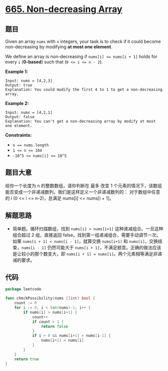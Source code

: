 # [665. Non-decreasing Array](https://leetcode.com/problems/non-decreasing-array/)

## 题目

Given an array `nums` with `n` integers, your task is to check if it could become non-decreasing by modifying **at most one element**.

We define an array is non-decreasing if `nums[i] <= nums[i + 1]` holds for every `i` (**0-based**) such that (`0 <= i <= n - 2`).

**Example 1:**

```
Input: nums = [4,2,3]
Output: true
Explanation: You could modify the first 4 to 1 to get a non-decreasing array.
```

**Example 2:**

```
Input: nums = [4,2,1]
Output: false
Explanation: You can't get a non-decreasing array by modify at most one element.
```

**Constraints:**

- `n == nums.length`
- `1 <= n <= 104`
- `-10^5 <= nums[i] <= 10^5`

## 题目大意

给你一个长度为 n 的整数数组，请你判断在 最多 改变 1 个元素的情况下，该数组能否变成一个非递减数列。我们是这样定义一个非递减数列的： 对于数组中任意的 i (0 <= i <= n-2)，总满足 nums[i] <= nums[i + 1]。

## 解题思路

- 简单题。循环扫描数组，找到 `nums[i] > nums[i+1]` 这种递减组合。一旦这种组合超过 2 组，直接返回 false。找到第一组递减组合，需要手动调节一次。如果 `nums[i + 1] < nums[i - 1]`，就算交换 `nums[i+1]` 和 `nums[i]`，交换结束，`nums[i - 1]` 仍然可能大于 `nums[i + 1]`，不满足题意。正确的做法应该是让较小的那个数变大，即 `nums[i + 1] = nums[i]`。两个元素相等满足非递减的要求。

## 代码

```go
package leetcode

func checkPossibility(nums []int) bool {
	count := 0
	for i := 0; i < len(nums)-1; i++ {
		if nums[i] > nums[i+1] {
			count++
			if count > 1 {
				return false
			}
			if i > 0 && nums[i+1] < nums[i-1] {
				nums[i+1] = nums[i]
			}
		}
	}
	return true
}
```